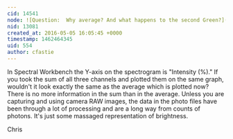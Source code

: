 ```yaml
---
cid: 14541
node: ![Question:  Why average? And what happens to the second Green?](../notes/viechdokter/05-05-2016/question-why-average-and-what-happens-to-the-second-green)
nid: 13081
created_at: 2016-05-05 16:05:45 +0000
timestamp: 1462464345
uid: 554
author: cfastie
---
```


In Spectral Workbench the Y-axis on the spectrogram is "Intensity (%)." If you took the sum of all three channels and plotted them on the same graph, wouldn't it look exactly the same as the average which is plotted now? There is no more information in the sum than in the average. Unless you are capturing and using camera RAW images, the data in the photo files have been through a lot of processing and are a long way from counts of photons. It's just some massaged representation of brightness.

Chris